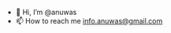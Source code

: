 - 👋 Hi, I’m @anuwas
- 📫 How to reach me info.anuwas@gmail.com

<!---

- 👀 I’m interested in ...
- 🌱 I’m currently learning ...
- 💞️ I’m looking to collaborate on ...
anuwas/anuwas is a ✨ special ✨ repository because its `README.md` (this file) appears on your GitHub profile.
You can click the Preview link to take a look at your changes.
--->
